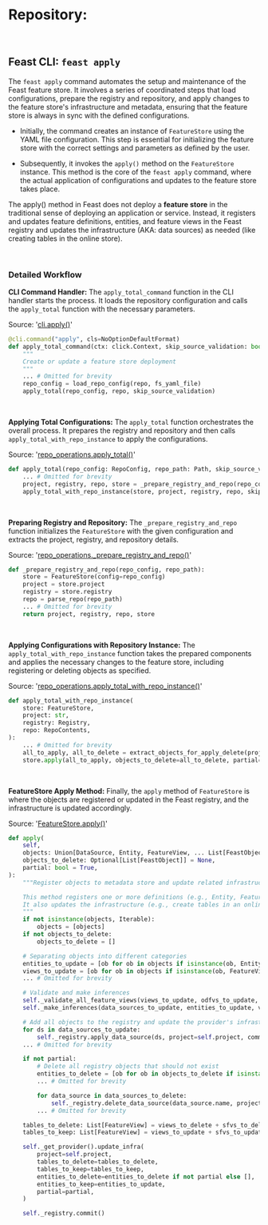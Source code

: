 # Repository: 

<br>

## Feast CLI: `feast apply`

The `feast apply` command automates the setup and maintenance of the Feast feature store. It involves a series of coordinated steps that load configurations, prepare the registry and repository, and apply changes to the feature store's infrastructure and metadata, ensuring that the feature store is always in sync with the defined configurations.

- Initially, the command creates an instance of `FeatureStore` using the YAML file configuration. This step is essential for initializing the feature store with the correct settings and parameters as defined by the user.

- Subsequently, it invokes the `apply()` method on the `FeatureStore` instance. This method is the core of the `feast apply` command, where the actual application of configurations and updates to the feature store takes place.

The apply() method in Feast does not deploy a **feature store** in the traditional sense of deploying an application or service. Instead, it registers and updates feature definitions, entities, and feature views in the Feast registry and updates the infrastructure (AKA: data sources) as needed (like creating tables in the online store).


<br>

### Detailed Workflow

**CLI Command Handler:**
The `apply_total_command` function in the CLI handler starts the process. It loads the repository configuration and calls the `apply_total` function with the necessary parameters.

Source: '[cli.apply()](https://github.com/feast-dev/feast/blob/052182bcca046e35456674fc7d524825882f4b35/sdk/python/feast/cli.py#L471C49-L471C49)'
```py
@cli.command("apply", cls=NoOptionDefaultFormat)
def apply_total_command(ctx: click.Context, skip_source_validation: bool):
    """
    Create or update a feature store deployment
    """
    ... # Omitted for brevity
    repo_config = load_repo_config(repo, fs_yaml_file)
    apply_total(repo_config, repo, skip_source_validation)
```


<br>

**Applying Total Configurations:**
The `apply_total` function orchestrates the overall process. It prepares the registry and repository and then calls `apply_total_with_repo_instance` to apply the configurations.

Source: '[repo_operations.apply_total()](https://github.com/feast-dev/feast/blob/052182bcca046e35456674fc7d524825882f4b35/sdk/python/feast/repo_operations.py#L355)'
```py
def apply_total(repo_config: RepoConfig, repo_path: Path, skip_source_validation: bool):
    ... # Omitted for brevity
    project, registry, repo, store = _prepare_registry_and_repo(repo_config, repo_path)
    apply_total_with_repo_instance(store, project, registry, repo, skip_source_validation)
```

<br>

**Preparing Registry and Repository:**
The `_prepare_registry_and_repo` function initializes the `FeatureStore` with the given configuration and extracts the project, registry, and repository details.

Source: '[repo_operations._prepare_registry_and_repo()](https://github.com/feast-dev/feast/blob/052182bcca046e35456674fc7d524825882f4b35/sdk/python/feast/repo_operations.py#L225)'
```py
def _prepare_registry_and_repo(repo_config, repo_path):
    store = FeatureStore(config=repo_config)
    project = store.project
    registry = store.registry
    repo = parse_repo(repo_path)
    ... # Omitted for brevity
    return project, registry, repo, store
```

<br>

**Applying Configurations with Repository Instance:**
The `apply_total_with_repo_instance` function takes the prepared components and applies the necessary changes to the feature store, including registering or deleting objects as specified.

Source: '[repo_operations.apply_total_with_repo_instance()](https://github.com/feast-dev/feast/blob/052182bcca046e35456674fc7d524825882f4b35/sdk/python/feast/repo_operations.py#L286)'
```py
def apply_total_with_repo_instance(
    store: FeatureStore,
    project: str,
    registry: Registry,
    repo: RepoContents,
):
    ... # Omitted for brevity
    all_to_apply, all_to_delete = extract_objects_for_apply_delete(project, registry, repo)
    store.apply(all_to_apply, objects_to_delete=all_to_delete, partial=False)
```

<br>

**FeatureStore Apply Method:**
Finally, the `apply` method of `FeatureStore` is where the objects are registered or updated in the Feast registry, and the infrastructure is updated accordingly.

Source: '[FeatureStore.apply()](https://github.com/feast-dev/feast/blob/052182bcca046e35456674fc7d524825882f4b35/sdk/python/feast/feature_store.py#L771)'
```py
def apply(
    self,
    objects: Union[DataSource, Entity, FeatureView, ... List[FeastObject]],
    objects_to_delete: Optional[List[FeastObject]] = None,
    partial: bool = True,
):
    """Register objects to metadata store and update related infrastructure.

    This method registers one or more definitions (e.g., Entity, FeatureView) and updates these objects in the Feast registry. 
    It also updates the infrastructure (e.g., create tables in an online store) and commits the updated registry. All operations are idempotent.
    """
    if not isinstance(objects, Iterable):
        objects = [objects]
    if not objects_to_delete:
        objects_to_delete = []

    # Separating objects into different categories
    entities_to_update = [ob for ob in objects if isinstance(ob, Entity)]
    views_to_update = [ob for ob in objects if isinstance(ob, FeatureView) and not isinstance(ob, StreamFeatureView)]
    ... # Omitted for brevity

    # Validate and make inferences
    self._validate_all_feature_views(views_to_update, odfvs_to_update, request_views_to_update, sfvs_to_update)
    self._make_inferences(data_sources_to_update, entities_to_update, views_to_update, odfvs_to_update, sfvs_to_update, services_to_update)

    # Add all objects to the registry and update the provider's infrastructure
    for ds in data_sources_to_update:
        self._registry.apply_data_source(ds, project=self.project, commit=False)
    ... # Omitted for brevity

    if not partial:
        # Delete all registry objects that should not exist
        entities_to_delete = [ob for ob in objects_to_delete if isinstance(ob, Entity)]
        ... # Omitted for brevity

        for data_source in data_sources_to_delete:
            self._registry.delete_data_source(data_source.name, project=self.project, commit=False)
        ... # Omitted for brevity

    tables_to_delete: List[FeatureView] = views_to_delete + sfvs_to_delete if not partial else []
    tables_to_keep: List[FeatureView] = views_to_update + sfvs_to_update

    self._get_provider().update_infra(
        project=self.project,
        tables_to_delete=tables_to_delete,
        tables_to_keep=tables_to_keep,
        entities_to_delete=entities_to_delete if not partial else [],
        entities_to_keep=entities_to_update,
        partial=partial,
    )

    self._registry.commit()
```

